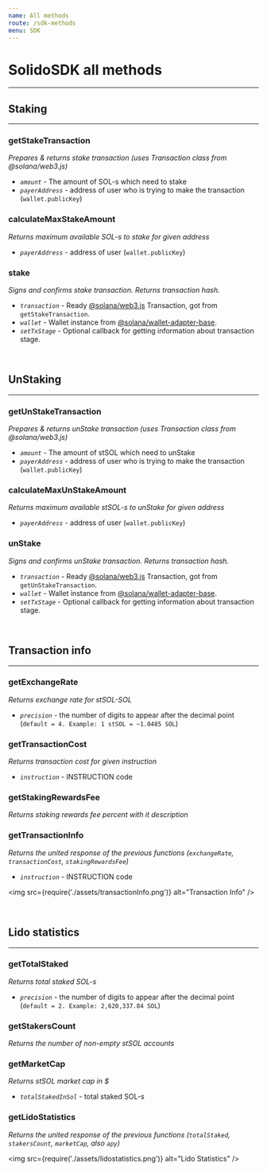 ```yaml
---
name: All methods
route: /sdk-methods
menu: SDK
---
```


# SolidoSDK all methods

---

## Staking

---

### getStakeTransaction

_Prepares & returns stake transaction (uses Transaction class from @solana/web3.js)_

- *`amount`* - The amount of SOL-s which need to stake
- *`payerAddress`* - address of user who is trying to make the transaction (`wallet.publicKey`)

### calculateMaxStakeAmount

_Returns maximum available SOL-s to stake for given address_

- *`payerAddress`* - address of user (`wallet.publicKey`)

### stake

_Signs and confirms stake transaction. Returns transaction hash._

- *`transaction`* - Ready [@solana/web3.js](https://www.npmjs.com/package/@solana/web3.js) Transaction, got from `getStakeTransaction`.
- *`wallet`* - Wallet instance from [@solana/wallet-adapter-base](https://www.npmjs.com/package/@solana/wallet-adapter-base).
- *`setTxStage`* - Optional callback for getting information about transaction stage.

<br />

## UnStaking

---

### getUnStakeTransaction

_Prepares & returns unStake transaction (uses Transaction class from @solana/web3.js)_

- *`amount`* - The amount of stSOL which need to unStake
- *`payerAddress`* - address of user who is trying to make the transaction (`wallet.publicKey`)

### calculateMaxUnStakeAmount

_Returns maximum available stSOL-s to unStake for given address_

- *`payerAddress`* - address of user (`wallet.publicKey`)

### unStake

_Signs and confirms unStake transaction. Returns transaction hash._

- *`transaction`* - Ready [@solana/web3.js](https://www.npmjs.com/package/@solana/web3.js) Transaction, got from `getUnStakeTransaction`.
- *`wallet`* - Wallet instance from [@solana/wallet-adapter-base](https://www.npmjs.com/package/@solana/wallet-adapter-base).
- *`setTxStage`* - Optional callback for getting information about transaction stage.

<br />

## Transaction info

---

### getExchangeRate

_Returns exchange rate for stSOL-SOL_

- *`precision`* - the number of digits to appear after the decimal point (`default = 4. Example: 1 stSOL = ~1.0485 SOL`)

### getTransactionCost

_Returns transaction cost for given instruction_

- *`instruction`* - INSTRUCTION code

### getStakingRewardsFee

_Returns staking rewards fee percent with it description_

### getTransactionInfo

_Returns the united response of the previous functions (`exchangeRate`, `transactionCost`, `stakingRewardsFee`)_

- *`instruction`* - INSTRUCTION code

<img src={require('./assets/transactionInfo.png')} alt="Transaction Info" />

<br />

## Lido statistics

---

### getTotalStaked

_Returns total staked SOL-s_

- *`precision`* - the number of digits to appear after the decimal point (`default = 2. Example: 2,620,337.84 SOL`)

### getStakersCount

_Returns the number of non-empty stSOL accounts_

### getMarketCap

_Returns stSOL market cap in $_

- *`totalStakedInSol`* - total staked SOL-s


### getLidoStatistics

_Returns the united response of the previous functions (`totalStaked`, `stakersCount`, `marketCap`, also `apy`)_

<img src={require('./assets/lidostatistics.png')} alt="Lido Statistics" />
